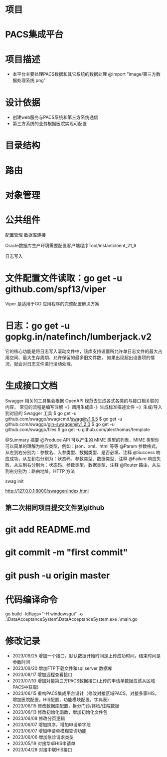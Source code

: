 # 项目
# ****PACS集成平台****

# 项目描述
* 本平台主要处理PACS数据和其它系统的数据处理
  @import "image/第三方数据处理系统.png"

# 设计依据
* 创建web服务与PACS系统和第三方系统通信
* 第三方系统的业务根据医院实现可配置

# 目录结构
<!-- 
configs：配置文件。
docs：文档集合。
global：全局变量。
internal：内部模块。
model：数据库相关操作。
routers：路由相关逻辑处理。
pkg：项目相关的模块包。
storage：项目生成的临时文件。
scripts：各类构建，安装，分析等操作的脚本。
-->
# 路由
<!-- 在 RESTful API 中 HTTP 方法对应的行为动作分别如下：

GET：读取/检索动作。
POST：新增/新建动作。
PUT：更新动作，用于更新一个完整的资源，要求为幂等。
PATCH：更新动作，用于更新某一个资源的一个组成部分，也就是只需要更新该资源的某一项，就应该使用 PATCH 而不是 PUT，可以不幂等。
DELETE：删除动作。 -->

# 对象管理

# 公共组件
配置管理
数据库连接

Oracle数据库生产环境需要配置客户端程序Tool/instantcloent_21_9

日志写入

# 文件配置文件读取：go get -u github.com/spf13/viper
Viper 是适用于GO 应用程序的完整配置解决方案

# 日志：go get -u gopkg.in/natefinch/lumberjack.v2
它的核心功能是将日志写入滚动文件中，该库支持设置所允许单日志文件的最大占用空间、最大生存周期、允许保留的最多旧文件数，
如果出现超出设置项的情况，就会对日志文件进行滚动处理。

# 生成接口文档
Swagger 相关的工具集会根据 OpenAPI 规范去生成各式各类的与接口相关联的内容，
常见的流程是编写注解 =》调用生成库-》生成标准描述文件 =》生成/导入到对应的 Swagger 工具
$ go get -u github.com/swaggo/swag/cmd/swag@v1.6.5
$ go get -u github.com/swaggo/gin-swagger@v1.2.0 
$ go get -u github.com/swaggo/files
$ go get -u github.com/alecthomas/template

@Summary	摘要
@Produce	API 可以产生的 MIME 类型的列表，MIME 类型你可以简单的理解为响应类型，例如：json、xml、html 等等
@Param	参数格式，从左到右分别为：参数名、入参类型、数据类型、是否必填、注释
@Success	响应成功，从左到右分别为：状态码、参数类型、数据类型、注释
@Failure	响应失败，从左到右分别为：状态码、参数类型、数据类型、注释
@Router	路由，从左到右分别为：路由地址，HTTP 方法

swag init

http://127.0.0.1:8000/swagger/index.html



## 第二次相同项目提交文件到github
# git add README.md
# git commit -m "first commit"
# git push -u origin master

# 代码编译命令
go build -ldflags="-H windowsgui" -o .\DataAcceptanceSystem\DataAcceptanceSystem.exe .\main.go


# 修改记录
* 2023/09/25 增加一个接口，默认数据开始时间是上传成功时间，结束时间是参数时间
* 2023/09/20 增加FTP下载文件和sql server 数据库
* 2023/08/17 增加远程查看接口
* 2023/07/10 增加对接第三方PACS数据接口(上传的申请单数据应该从区域PACS中获取)
* 2023/06/15 重构PACS集成平台设计（修改对接区域PACS，对接多家HIS，增加医院配置，HIS配置，功能模块配置，字典表）
* 2023/06/15 修改数据库配置，拆分门诊/体检/住院数据
* 2023/06/13 修改初始化函数，增加初始化文件包
* 2023/06/08 修改分页逻辑
* 2023/06/07 增加排序，增加申请单字段
* 2023/06/07 增加申请单模糊查询功能
* 2023/06/06 增加急诊请求类型
* 2023/05/19 对接华卓HIS申请单
* 2023/04/28 对接中联HIS接口